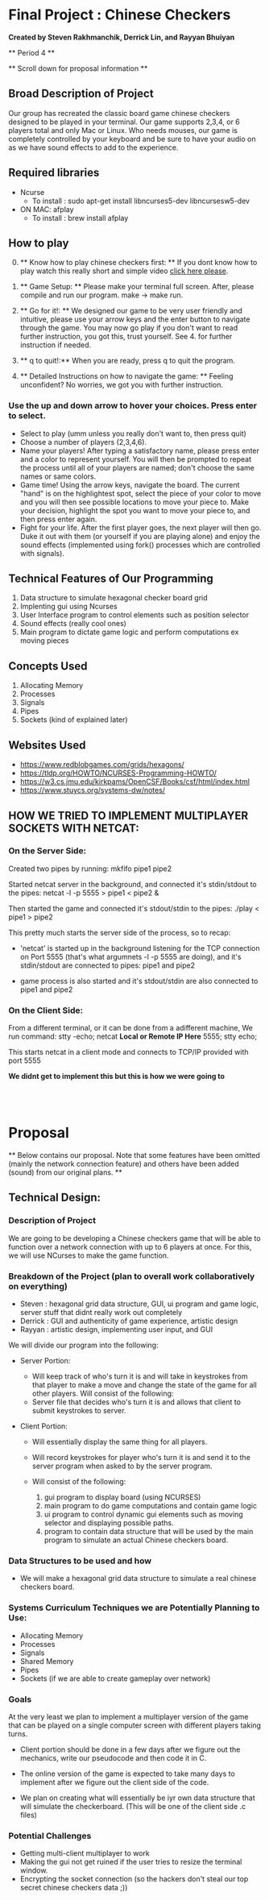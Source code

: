 # Final Project : Chinese Checkers
**Created by Steven Rakhmanchik, Derrick Lin, and Rayyan Bhuiyan**

** Period 4 **

** Scroll down for proposal information **

## Broad Description of Project
Our group has recreated the classic board game chinese checkers designed to be played in your terminal. Our game supports 2,3,4, or 6 players total and only Mac or Linux. Who needs mouses, our game is completely controlled by your keyboard and be sure to have your audio on as we have sound effects to add to the experience.

## Required libraries  
* Ncurse
  * To install : sudo apt-get install libncurses5-dev libncursesw5-dev
* ON MAC: afplay
  * To install : brew install afplay

## How to play

0.  ** Know how to play chinese checkers first: ** If you dont know how to play watch this really short and simple video [click here please](https://www.youtube.com/watch?v=kVEAfbecmo0&ab_channel=TripleSGames).
1.  ** Game Setup: ** Please make your terminal full screen. After, please compile and run our program. make -> make run.
2. ** Go for it!: ** We designed our game to be very user friendly and intuitive, please use your arrow keys and the enter button to navigate through the game. You may now go play if you don't want to read further instruction, you got this, trust yourself. See 4. for further instruction if needed.
3. ** q to quit!:** When you are ready, press q to quit the program.

4. ** Detailed Instructions on how to navigate the game: ** Feeling unconfident? No  worries, we got you with further instruction.

  ### Use the up and down arrow to hover your choices. Press enter to select. ###
  * Select to play (umm unless you really don't want to, then press quit)
  * Choose a number of players (2,3,4,6).
  * Name your players! After typing a satisfactory name, please press enter and a color to represent yourself. You will then be prompted to repeat the process until all of your players are named; don't choose the same names or same colors.
  * Game time! Using the arrow keys, navigate the board. The current "hand" is on the highlightest spot, select the piece of your color to move and you will then see possible locations to move your piece to. Make your decision, highlight the spot you want to move your piece to, and then press enter again.
  * Fight for your life. After the first player goes, the next player will then go. Duke it out with them (or yourself if you are playing alone) and enjoy the sound effects (implemented using fork() processes which are controlled with signals).

## Technical Features of Our Programming
1. Data structure to simulate hexagonal checker board grid
2. Implenting gui using Ncurses
3. User Interface program to control elements such as position selector
4. Sound effects (really cool ones)
5. Main program to dictate game logic and perform computations ex moving pieces

## Concepts Used
1. Allocating Memory
2. Processes
3. Signals
4. Pipes
5. Sockets (kind of explained later)

## Websites Used
- https://www.redblobgames.com/grids/hexagons/
- https://tldp.org/HOWTO/NCURSES-Programming-HOWTO/
- https://w3.cs.jmu.edu/kirkpams/OpenCSF/Books/csf/html/index.html
- https://www.stuycs.org/systems-dw/notes/

## HOW WE TRIED TO IMPLEMENT MULTIPLAYER SOCKETS WITH NETCAT:

### On the Server Side:
 Created two pipes by running:
  mkfifo pipe1 pipe2
 
 Started netcat server in the background, and connected it's stdin/stdout to the pipes:
  netcat -l -p 5555 > pipe1 < pipe2 &

 Then started the game and connected it's stdout/stdin to the pipes:
  ./play < pipe1 > pipe2

This pretty much starts the server side of the process, so to recap:
 
* 'netcat' is started up in the background listening for the TCP connection on Port 5555 (that's what argumnets -l -p 5555 are doing), and it's stdin/stdout are connected to pipes: pipe1 and pipe2
 
* game process is also started and it's stdout/stdin are also connected to pipe1 and pipe2

### On the Client Side:
 
 From a different terminal, or it can be done from a adifferent machine, We run command:
  stty -echo; netcat <b>Local or Remote IP Here</b> 5555; stty echo;


This starts netcat in a client mode and connects to TCP/IP provided with port 5555

<b>We didnt get to implement this but this is how we were going to</b>

</br></br>
# Proposal

** Below contains our proposal. Note that some features have been omitted (mainly the network connection feature) and others have been added (sound) from our original plans. **

## Technical Design:
### Description of Project

We are going to be developing a Chinese checkers game that will be able to function over a network connection with up to 6 players at once. For this, we will use NCurses to make the game function.

### Breakdown of the Project (plan to overall work collaboratively on everything)
* Steven : hexagonal grid data structure, GUI, ui program and game logic, server stuff that didnt really work out completely
* Derrick : GUI and authenticity of game experience, artistic design
* Rayyan : artistic design, implementing user input, and GUI

We will divide our program into the following:

* Server Portion:
  * Will keep track of who's turn it is and will take in keystrokes from that player to make a move and change the state of the game for all other players.
 Will consist of the following:
  *  Server file that decides who's turn it is and allows that client to submit keystrokes to server.

* Client Portion:
  * Will essentially display the same thing for all players.
  * Will record keystrokes for player who's turn it is and send it to the server program when asked to by the server program.
  * Will consist of the following:

    1. gui program to display board (using NCURSES)
    2. main program to do game computations and contain game logic
    3. ui program to control dynamic gui elements such as moving selector and displaying possible paths.
    4. program to contain data structure that will be used by the main program to simulate an actual Chinese checkers board.


### Data Structures to be used and how
* We will make a hexagonal grid data structure to simulate a real chinese checkers board.

### Systems Curriculum Techniques we are Potentially Planning to Use:

- Allocating Memory
- Processes
- Signals
- Shared Memory
- Pipes
- Sockets (if we are able to create gameplay over network)

### Goals
At the very least we plan to implement a multiplayer version of the game that can be played on a single computer screen with different players taking turns.

- Client portion should be done in a few days after we figure out the mechanics, write our pseudocode and then code it in C.

- The online version of the game is expected to take many days to implement after we figure out the client side of the code.

- We plan on creating what will essentially be iyr own data structure that will simulate the checkerboard. (This will be one of the client side .c files)

### Potential Challenges

- Getting multi-client multiplayer to work
- Making the gui not get ruined if the user tries to resize the terminal window.
- Encrypting the socket connection (so the hackers don't steal our top secret chinese checkers data ;))
